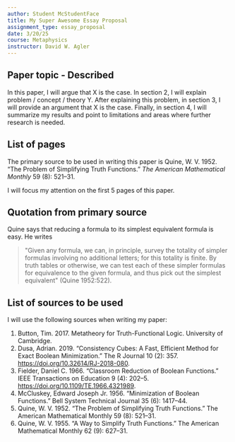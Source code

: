```yaml
---
author: Student McStudentFace
title: My Super Awesome Essay Proposal
assignment_type: essay_proposal
date: 3/20/25
course: Metaphysics
instructor: David W. Agler
---
```


## Paper topic - Described

In this paper, I will argue that X is the case. In section 2, I will explain problem / concept / theory Y. After explaining this problem, in section 3, I will provide an argument that X is the case. Finally, in section 4, I will summarize my results and point to limitations and areas where further research is needed.

## List of pages

The primary source to be used in writing this paper is Quine, W. V. 1952. “The Problem of Simplifying Truth Functions.” *The American Mathematical Monthly* 59 (8): 521–31.

I will focus my attention on the first 5 pages of this paper.

## Quotation from primary source

Quine says that reducing a formula to its simplest equivalent formula is easy. He writes

> "Given any formula, we can, in principle, survey the totality of simpler formulas involving no additional letters; for this totality is finite. By truth tables or otherwise, we can test each of these simpler formulas for equivalence to the given formula, and thus pick out the simplest equivalent" (Quine 1952:522).

## List of sources to be used

I will use the following sources when writing my paper:

1. Button, Tim. 2017. Metatheory for Truth-Functional Logic. University of Cambridge.
1. Dusa, Adrian. 2019. “Consistency Cubes: A Fast, Efficient Method for Exact Boolean Minimization.” The R Journal 10 (2): 357. https://doi.org/10.32614/RJ-2018-080.
1. Fielder, Daniel C. 1966. “Classroom Reduction of Boolean Functions.” IEEE Transactions on Education 9 (4): 202–5. https://doi.org/10.1109/TE.1966.4321989.
1. McCluskey, Edward Joseph Jr. 1956. “Minimization of Boolean Functions.” Bell System Technical Journal 35 (6): 1417–44.
1. Quine, W. V. 1952. “The Problem of Simplifying Truth Functions.” The American Mathematical Monthly 59 (8): 521–31.
1. Quine, W. V.  1955. “A Way to Simplify Truth Functions.” The American Mathematical Monthly 62 (9): 627–31.
